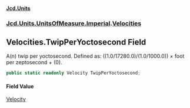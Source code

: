 #### [Jcd.Units](index.md 'index')
### [Jcd.Units.UnitsOfMeasure.Imperial](Jcd.Units.UnitsOfMeasure.Imperial.md 'Jcd.Units.UnitsOfMeasure.Imperial').[Velocities](Velocities.md 'Jcd.Units.UnitsOfMeasure.Imperial.Velocities')

## Velocities.TwipPerYoctosecond Field

A(n) twip per yoctosecond. Defined as: ((1.0/17280.0)/(1.0/1000.0)) × foot per zeptosecond + (0).

```csharp
public static readonly Velocity TwipPerYoctosecond;
```

#### Field Value
[Velocity](Velocity.md 'Jcd.Units.UnitTypes.Velocity')
